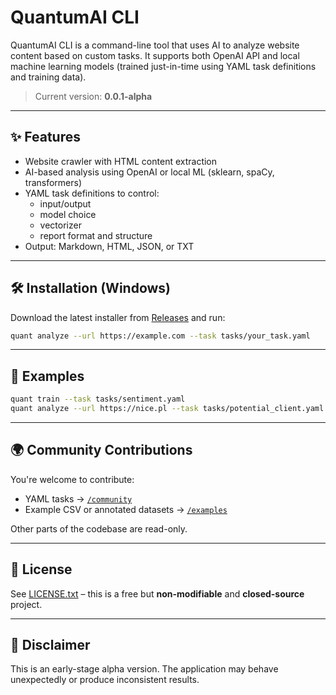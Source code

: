 # QuantumAI CLI

QuantumAI CLI is a command-line tool that uses AI to analyze website content based on custom tasks.
It supports both OpenAI API and local machine learning models (trained just-in-time using YAML task definitions and training data).

> Current version: **0.0.1-alpha**

---

## ✨ Features

- Website crawler with HTML content extraction
- AI-based analysis using OpenAI or local ML (sklearn, spaCy, transformers)
- YAML task definitions to control:
  - input/output
  - model choice
  - vectorizer
  - report format and structure
- Output: Markdown, HTML, JSON, or TXT

---

## 🛠 Installation (Windows)

Download the latest installer from [Releases](https://github.com/yourname/quantumai-public/releases) and run:

```bash
quant analyze --url https://example.com --task tasks/your_task.yaml
```

---

## 🧪 Examples

```bash
quant train --task tasks/sentiment.yaml
quant analyze --url https://nice.pl --task tasks/potential_client.yaml --result-format markdown
```

---

## 🌍 Community Contributions

You're welcome to contribute:

- YAML tasks → [`/community`](./community/)
- Example CSV or annotated datasets → [`/examples`](./examples/)

Other parts of the codebase are read-only.

---

## 📄 License

See [LICENSE.txt](./LICENSE.txt) – this is a free but **non-modifiable** and **closed-source** project.

---

## 🚧 Disclaimer

This is an early-stage alpha version. The application may behave unexpectedly or produce inconsistent results.